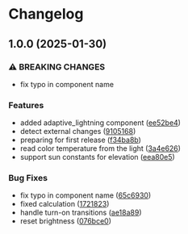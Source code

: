 # Changelog

## 1.0.0 (2025-01-30)


### ⚠ BREAKING CHANGES

* fix typo in component name

### Features

* added adaptive_lightning component ([ee52be4](https://github.com/mdvorak/esphome-adaptive-lighting/commit/ee52be43a3c680187af1aa7b7da32f2a2025f0b7))
* detect external changes ([9105168](https://github.com/mdvorak/esphome-adaptive-lighting/commit/9105168e7af564dd274d7a9d29cadbe10ec866fd))
* preparing for first release ([f34ba8b](https://github.com/mdvorak/esphome-adaptive-lighting/commit/f34ba8bc205f2a88d24325d05788a209ecd6c468))
* read color temperature from the light ([3a4e626](https://github.com/mdvorak/esphome-adaptive-lighting/commit/3a4e62667de61d33caeefe5296e083b6b0d43ab4))
* support sun constants for elevation ([eea80e5](https://github.com/mdvorak/esphome-adaptive-lighting/commit/eea80e5398d1da90f35ae96f84e242f972c6c4a8))


### Bug Fixes

* fix typo in component name ([65c6930](https://github.com/mdvorak/esphome-adaptive-lighting/commit/65c6930a2fae096996d1fdadd519ac6235c1f19d))
* fixed calculation ([1721823](https://github.com/mdvorak/esphome-adaptive-lighting/commit/172182363ae28d58a3b581d1f7b3e9e433f30148))
* handle turn-on transitions ([ae18a89](https://github.com/mdvorak/esphome-adaptive-lighting/commit/ae18a89c5609c1343736c649a00477bb0c26a553))
* reset brightness ([076bce0](https://github.com/mdvorak/esphome-adaptive-lighting/commit/076bce069ffdd213576f34a701f00eff51d435bb))
